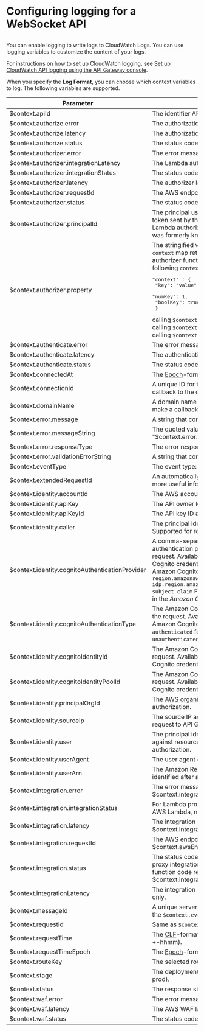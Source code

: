 # Configuring logging for a WebSocket API<a name="websocket-api-logging"></a>

## <a name="websocket-api-logging.intro"></a>

You can enable logging to write logs to CloudWatch Logs\. You can use logging variables to customize the content of your logs\.

For instructions on how to set up CloudWatch logging, see [Set up CloudWatch API logging using the API Gateway console](set-up-logging.md#set-up-access-logging-using-console)\.

When you specify the **Log Format**, you can choose which context variables to log\. The following variables are supported\.


| Parameter | Description | 
| --- | --- | 
| $context\.apiId |  The identifier API Gateway assigns to your API\.  | 
| $context\.authorize\.error | The authorization error message\. | 
| $context\.authorize\.latency | The authorization latency in ms\. | 
| $context\.authorize\.status | The status code returned from an authorization attempt\. | 
| $context\.authorizer\.error | The error message returned from an authorizer\. | 
| $context\.authorizer\.integrationLatency | The Lambda authorizer latency in ms\. | 
| $context\.authorizer\.integrationStatus | The status code returned from a Lambda authorizer\. | 
| $context\.authorizer\.latency | The authorizer latency in ms\. | 
| $context\.authorizer\.requestId | The AWS endpoint's request ID\. | 
| $context\.authorizer\.status | The status code returned from an authorizer\. | 
| $context\.authorizer\.principalId |  The principal user identification that is associated with the token sent by the client and returned from an API Gateway Lambda authorizer Lambda function\. \(A Lambda authorizer was formerly known as a custom authorizer\.\)  | 
| $context\.authorizer\.property |  The stringified value of the specified key\-value pair of the `context` map returned from an API Gateway Lambda authorizer function\. For example, if the authorizer returns the following `context` map:  <pre>"context" : {<br />                            "key": "value",<br />                            "numKey": 1,<br />                            "boolKey": true<br />                            }</pre> calling `$context.authorizer.key` returns the `"value"` string, calling `$context.authorizer.numKey` returns the `"1"` string, and calling `$context.authorizer.boolKey` returns the `"true"` string\.  | 
| $context\.authenticate\.error | The error message returned from an authentication attempt\. | 
| $context\.authenticate\.latency | The authentication latency in ms\. | 
| $context\.authenticate\.status | The status code returned from an authentication attempt\. | 
| $context\.connectedAt |  The [Epoch](https://en.wikipedia.org/wiki/Unix_time)\-formatted connection time\.  | 
| $context\.connectionId |  A unique ID for the connection that can be used to make a callback to the client\.  | 
| $context\.domainName |  A domain name for the WebSocket API\. This can be used to make a callback to the client \(instead of a hardcoded value\)\.  | 
| $context\.error\.message |  A string that contains an API Gateway error message\.  | 
| $context\.error\.messageString | The quoted value of $context\.error\.message, namely "$context\.error\.message"\. | 
| $context\.error\.responseType |  The error response type\.  | 
| $context\.error\.validationErrorString |  A string that contains a detailed validation error message\.  | 
| $context\.eventType |  The event type: `CONNECT`, `MESSAGE`, or `DISCONNECT`\.  | 
| $context\.extendedRequestId | An automatically generated ID for the API call, which contains more useful information for debugging/troubleshooting\. | 
| $context\.identity\.accountId |  The AWS account ID associated with the request\.  | 
| $context\.identity\.apiKey |  The API owner key associated with key\-enabled API request\.  | 
| $context\.identity\.apiKeyId | The API key ID associated with the key\-enabled API request | 
| $context\.identity\.caller |  The principal identifier of the caller that signed the request\. Supported for routes that use IAM authorization\.  | 
| $context\.identity\.cognitoAuthenticationProvider |  A comma\-separated list of the Amazon Cognito authentication providers used by the caller making the request\. Available only if the request was signed with Amazon Cognito credentials\.  For example, for an identity from an Amazon Cognito user pool, `cognito-idp. region.amazonaws.com/user_pool_id,cognito-idp.region.amazonaws.com/user_pool_id:CognitoSignIn:token subject claim` For information, see [Using Federated Identities](https://docs.aws.amazon.com/cognito/latest/developerguide/cognito-identity.html) in the *Amazon Cognito Developer Guide*\. | 
| $context\.identity\.cognitoAuthenticationType |  The Amazon Cognito authentication type of the caller making the request\. Available only if the request was signed with Amazon Cognito credentials\. Possible values include `authenticated` for authenticated identities and `unauthenticated` for unauthenticated identities\. | 
| $context\.identity\.cognitoIdentityId |  The Amazon Cognito identity ID of the caller making the request\. Available only if the request was signed with Amazon Cognito credentials\.  | 
| $context\.identity\.cognitoIdentityPoolId |  The Amazon Cognito identity pool ID of the caller making the request\. Available only if the request was signed with Amazon Cognito credentials\.  | 
| $context\.identity\.principalOrgId |  The [AWS organization ID](https://docs.aws.amazon.com/organizations/latest/userguide/orgs_manage_org_details.html)\. Supported for routes that use IAM authorization\.  | 
| $context\.identity\.sourceIp |  The source IP address of the TCP connection making the request to API Gateway\.  | 
| $context\.identity\.user |  The principal identifier of the user that will be authorized against resource access\. Supported for routes that use IAM authorization\.  | 
| $context\.identity\.userAgent |  The user agent of the API caller\.  | 
| $context\.identity\.userArn |  The Amazon Resource Name \(ARN\) of the effective user identified after authentication\.  | 
| $context\.integration\.error | The error message returned from an integration\. Equivalent to $context\.integrationErrorMessage\. | 
| $context\.integration\.integrationStatus | For Lambda proxy integration, the status code returned from AWS Lambda, not from the backend Lambda function code\. | 
| $context\.integration\.latency | The integration latency in ms\. Equivalent to $context\.integrationLatency\. | 
| $context\.integration\.requestId | The AWS endpoint's request ID\. Equivalent to $context\.awsEndpointRequestId\. | 
| $context\.integration\.status | The status code returned from an integration\. For Lambda proxy integrations, this is the status code that your Lambda function code returns\. Equivalent to $context\.integrationStatus\. | 
| $context\.integrationLatency | The integration latency in ms, available for access logging only\. | 
| $context\.messageId |  A unique server\-side ID for a message\. Available only when the `$context.eventType` is `MESSAGE`\.  | 
| $context\.requestId |  Same as `$context.extendedRequestId`\.  | 
| $context\.requestTime | The [CLF](https://httpd.apache.org/docs/1.3/logs.html#common)\-formatted request time \(dd/MMM/yyyy:HH:mm:ss \+\-hhmm\)\. | 
| $context\.requestTimeEpoch | The [Epoch](https://en.wikipedia.org/wiki/Unix_time)\-formatted request time, in milliseconds\. | 
| $context\.routeKey |  The selected route key\.  | 
| $context\.stage |  The deployment stage of the API call \(for example, beta or prod\)\.  | 
| $context\.status |  The response status\.  | 
| $context\.waf\.error | The error message returned from AWS WAF\. | 
| $context\.waf\.latency | The AWS WAF latency in ms\. | 
| $context\.waf\.status | The status code returned from AWS WAF\. | 